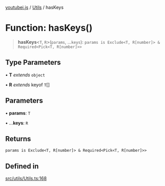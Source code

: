 [youtubei.js](../../../README.md) / [Utils](../README.md) / hasKeys

# Function: hasKeys()

> **hasKeys**\<`T`, `R`\>(`params`, ...`keys`): `params is Exclude<T, R[number]> & Required<Pick<T, R[number]>>`

## Type Parameters

• **T** *extends* `object`

• **R** *extends* keyof `T`[]

## Parameters

• **params**: `T`

• ...**keys**: `R`

## Returns

`params is Exclude<T, R[number]> & Required<Pick<T, R[number]>>`

## Defined in

[src/utils/Utils.ts:168](https://github.com/LuanRT/YouTube.js/blob/fc5571629eca037af7de03f4b903da6add1f300b/src/utils/Utils.ts#L168)
